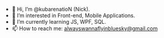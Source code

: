 - 👋 Hi, I’m @kubarenatioN (Nick).
- 👀 I’m interested in Front-end, Mobile Applications.
- 🌱 I’m currently learning JS, WPF, SQL.
- 📫 How to reach me: alwayswannaflyinbluesky@gmail.com

<!---
kubarenatioN/kubarenatioN is a ✨ special ✨ repository because its `README.md` (this file) appears on your GitHub profile.
You can click the Preview link to take a look at your changes.
--->
